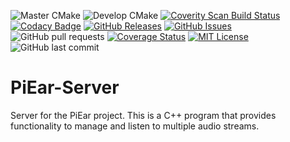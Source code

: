 ![Master CMake](https://img.shields.io/github/workflow/status/AlexOConnorHub/PiEar-Server/Master%20CMake/master)
![Develop CMake](https://img.shields.io/github/workflow/status/AlexOConnorHub/PiEar-Server/Develop%20CMake/develop)
[![Coverity Scan Build Status](https://scan.coverity.com/projects/24545/badge.svg)](https://scan.coverity.com/projects/alexoconnorhub-piear-server)
[![Codacy Badge](https://app.codacy.com/project/badge/Grade/2fb487318290447b929c9fde85f88c3f)](https://www.codacy.com/gh/AlexOConnorHub/PiEar-Server/dashboard?utm_source=github.com&amp;utm_medium=referral&amp;utm_content=AlexOConnorHub/PiEar-Server&amp;utm_campaign=Badge_Grade)
[![GitHub Releases](https://img.shields.io/github/v/release/AlexOConnorHub/PiEar-Server.svg)](https://github.com/AlexOConnorHub/PiEar-Server/releases)
[![GitHub Issues](https://img.shields.io/github/issues/AlexOConnorHub/PiEar-Server.svg)](https://github.com/AlexOConnorHub/PiEar-Server/issues)
![GitHub pull requests](https://img.shields.io/github/issues-pr/AlexOConnorHub/PiEar-Server)
[![Coverage Status](https://coveralls.io/repos/github/AlexOConnorHub/PiEar-Server/badge.svg?branch=master)](https://coveralls.io/github/AlexOConnorHub/PiEar-Server?branch=master)
[![MIT License](https://img.shields.io/github/license/AlexOConnorHub/PiEar-Server)](https://github.com/AlexOConnorHub/PiEar-Server/blob/master/LICENSE)
![GitHub last commit](https://img.shields.io/github/last-commit/AlexOConnorHub/PiEar-Server)

# PiEar-Server
Server for the PiEar project. This is a C++ program that provides functionality to manage and listen to multiple audio streams.
